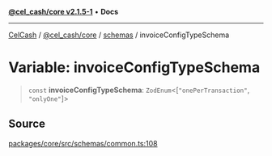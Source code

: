 [**@cel_cash/core v2.1.5-1**](../../README.md) • **Docs**

***

[CelCash](../../../../README.md) / [@cel\_cash/core](../../README.md) / [schemas](../README.md) / invoiceConfigTypeSchema

# Variable: invoiceConfigTypeSchema

> `const` **invoiceConfigTypeSchema**: `ZodEnum`\<[`"onePerTransaction"`, `"onlyOne"`]\>

## Source

[packages/core/src/schemas/common.ts:108](https://github.com/Pyxlab/celcash/blob/9dbc7013720b05f34ded33140fbf1d827b403eea/packages/core/src/schemas/common.ts#L108)
